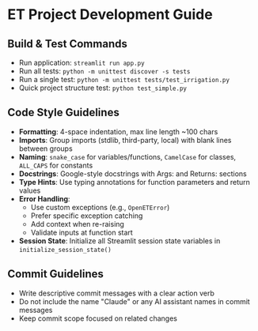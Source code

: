 # ET Project Development Guide

## Build & Test Commands
- Run application: `streamlit run app.py`
- Run all tests: `python -m unittest discover -s tests`
- Run a single test: `python -m unittest tests/test_irrigation.py`
- Quick project structure test: `python test_simple.py`

## Code Style Guidelines
- **Formatting**: 4-space indentation, max line length ~100 chars
- **Imports**: Group imports (stdlib, third-party, local) with blank lines between groups
- **Naming**: `snake_case` for variables/functions, `CamelCase` for classes, `ALL_CAPS` for constants
- **Docstrings**: Google-style docstrings with Args: and Returns: sections
- **Type Hints**: Use typing annotations for function parameters and return values
- **Error Handling**:
  - Use custom exceptions (e.g., `OpenETError`)
  - Prefer specific exception catching
  - Add context when re-raising
  - Validate inputs at function start
- **Session State**: Initialize all Streamlit session state variables in `initialize_session_state()`

## Commit Guidelines
- Write descriptive commit messages with a clear action verb
- Do not include the name "Claude" or any AI assistant names in commit messages
- Keep commit scope focused on related changes